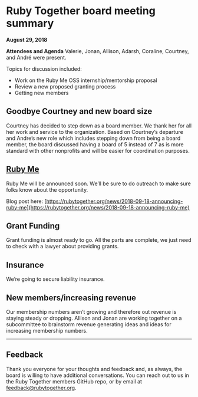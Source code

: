 # Ruby Together board meeting summary

**August 29, 2018**

**Attendees and Agenda**
Valerie, Jonan, Allison, Adarsh, Coraline, Courtney, and André were present. 

Topics for discussion included:
- Work on the Ruby Me OSS internship/mentorship proposal 
- Review a new proposed granting process
- Getting new members

## Goodbye Courtney and new board size
Courtney has decided to step down as a board member. We thank her for all her work and service to the organization. Based on Courtney’s departure and Andre’s new role which includes stepping down from being a board member, the board discussed having a board of 5 instead of 7 as is more standard with other nonprofits and will be easier for coordination purposes.

## [Ruby Me](http://rubyme.org)
Ruby Me will be announced soon. We’ll be sure to do outreach to make sure folks know about the opportunity.

Blog post here: [https://rubytogether.org/news/2018-09-18-announcing-ruby-me](https://rubytogether.org/news/2018-09-18-announcing-ruby-me) 

## Grant Funding
Grant funding is almost ready to go. All the parts are complete, we just need to check with a lawyer about providing grants.

## Insurance
We’re going to secure liability insurance.

## New members/increasing revenue
Our membership numbers aren’t growing and therefore out revenue is staying steady or dropping. Allison and Jonan are working together on a subcommittee to brainstorm revenue generating ideas and ideas for increasing membership numbers.

---

## Feedback

Thank you everyone for your thoughts and feedback and, as always, the board is willing to have additional conversations. You can reach out to us in the Ruby Together members GitHub repo, or by email at feedback@rubytogether.org.
